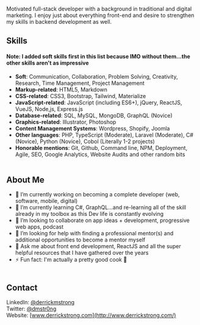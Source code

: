 <!--
**derrickmstrong/derrickmstrong** is a ✨ _special_ ✨ repository because its `README.md` (this file) appears on your GitHub profile.
-->
<!-- <img src="" width="900" /> -->

Motivated full-stack developer with a background in traditional and digital marketing. I enjoy just about everything front-end and desire to strengthen my skills in backend development as well.<br/>

## Skills
#### Note: I added soft skills first in this list because IMO without them...the other skills aren't as impressive     
- <strong>Soft</strong>: Communication, Collaboration, Problem Solving, Creativity, Research, Time Management, Project Management      
- <strong>Markup-related</strong>: HTML5, Markdown     
- <strong>CSS-related</strong>: CSS3, Bootstrap, Tailwind, Materialize       
- <strong>JavaScript-related</strong>: JavaScript (including ES6+), jQuery, ReactJS, VueJS, Node,js, Express.js   
- <strong>Database-related</strong>: SQL, MySQL, MongoDB, GraphQL (Novice)         
- <strong>Graphics-related</strong>: Illustrator, Photoshop   
- <strong>Content Management Systems</strong>: Wordpress, Shopify, Joomla   
- <strong>Other languages</strong>: PHP, TypeScript (Moderate), Laravel (Moderate), C# (Novice), Python (Novice), Cobol (Literally 1-2 projects)   
- <strong>Honorable mentions</strong>: Git, Github, Command line, NPM, Deployment, Agile, SEO, Google Analytics, Website Audits and other random bits <br/><br/>     

## About Me
- 🔭 I’m currently working on becoming a complete developer (web, software, mobile, digital)
- 🌱 I’m currently learning C#, GraphQL...and re-learning all of the skill already in my toolbox as this Dev life is constantly evolving
- 👯 I’m looking to collaborate on app ideas + development, progressive web apps, podcast
- 🤔 I’m looking for help with finding a professional mentor(s) and additional opportunities to become a mentor myself
- 💬 Ask me about front end development, ReactJS and all the super helpful resources that I have gathered over the years
- ⚡ Fun fact: I'm actually a pretty good cook 🍜<br/><br/>

## Contact
LinkedIn: [@derrickmstrong](https://www.linkedin.com/in/derrickmstrong/) <br/>
Twitter: [@dmstr0ng](https://twitter.com/dmstr0ng)<br/>
Website: [www.derrickstrong.com](http://www.derrickstrong.com/)<br/><br/> 

<!--
## Content
<br><br>
###YouTube
[Visit My YouTube Channel](http://www.youtube.com/ds)
###Blog Post
[Visit Blog](http://www.blog.derrickstrong.com)
["How I Learned..."](http://www.blog.derrickstrong.com/how-i-learned...)
-->
